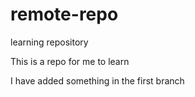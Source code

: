 # remote-repo
learning repository

This is a repo for me to learn

I have added something in the first branch